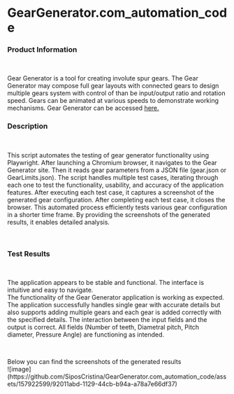 # GearGenerator.com_automation_code

<h3>Product Information</h3><br> <p> Gear Generator is a tool for creating involute spur gears. The Gear Generator may compose full gear layouts with connected gears to design multiple gears system with control of than be input/output ratio and rotation speed. Gears can be animated at various speeds to demonstrate working mechanisms. Gear Generator can be accessed <a href="https://geargenerator.com/">here.</a> </p>

<h3>Description</h3><br> <p>This script automates the testing of gear generator functionality using Playwright. After launching a Chromium browser, it navigates to the Gear Generator site. Then it reads gear parameters from a JSON file (gear.json or GearLimits.json). The script handles multiple test cases, iterating through each one to test the functionality, usability, and accuracy of the application features. After executing each test case, it captures a screenshot of the generated gear configuration. After completing each test case, it closes the browser. This automated process efficiently tests various gear configuration in a shorter time frame. By providing the screenshots of the generated results, it enables detailed analysis. </p><br>
<h3>Test Results</h3><br> <p> The application appears to be stable and functional. The interface is intuitive and easy to navigate.<br>
The functionality of the Gear Generator application is working as expected. The application successfully handles single gear with accurate details but also supports adding multiple gears and each gear is added correctly with the specified details. The interaction between the input fields and the output is correct. All fields (Number of teeth, Diametral pitch, Pitch diameter, Pressure Angle) are functioning as intended.
</p><br>
<p>Below you can find the screenshots of the generated results<br>
![image](https://github.com/SiposCristina/GearGenerator.com_automation_code/assets/157922599/92011abd-1129-44cb-b94a-a78a7e66df37)

